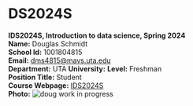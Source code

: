 # DS2024S

**IDS2024S, Introduction to data science, Spring 2024**  
**Name:** Douglas Schmidt  
**School Id:** 1001804815  
**Email:** dms4815@mavs.uta.edu  
**Department:** UTA
**University:** 
**Level:** Freshman  
**Position Title:** Student  
**Course Webpage:** [IDS2024S](https://www.cdslab.org)  
**Photo:** ![doug work in progress](https://github.com/MavDouglas48/IDS2024S/assets/157654744/88fc09b9-9ca3-4523-a9c8-5de80fb411ce)




